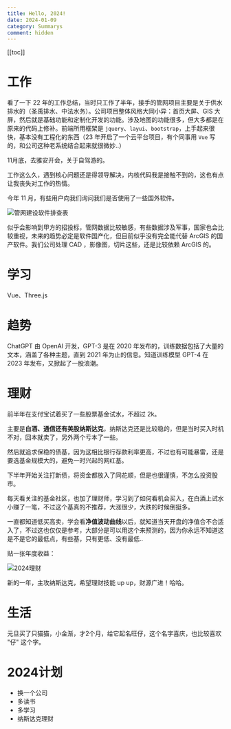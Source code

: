 ```yaml
---
title: Hello, 2024!
date: 2024-01-09
category: Summarys
comment: hidden
---
```


[[toc]]

# 工作

看了一下 22 年的工作总结，当时只工作了半年，接手的管网项目主要是关于供水排水的（圣禹排水、中法水务）。公司项目整体风格大同小异：首页大屏、GIS 大屏，然后就是基础功能和定制化开发的功能。涉及地图的功能很多，但大多都是在原来的代码上修补。前端所用框架是 `jquery`、`layui`、`bootstrap`，上手起来很快，基本没有工程化的东西（23 年开启了一个云平台项目，有个同事用 `Vue` 写的，和公司这种老系统结合起来就很微妙..）

11月底，去雅安开会，关于自驾游的。

工作这么久，遇到核心问题还是得领导解决，内核代码我是接触不到的，这也有点让我丧失对工作的热情。

今年 11 月，有些用户向我们询问我们是否使用了一些国外软件。

<Image zoom="0.5" src="../../public/2024/管网建设软件排查表.png">管网建设软件排查表</Image>

似乎会影响到甲方的招投标，管网数据比较敏感，有些数据涉及军事，国家也会比较重视，未来的趋势必定是软件国产化，但目前似乎没有完全能代替 ArcGIS 的国产软件。我们公司处理 CAD ，影像图，切片这些，还是比较依赖 ArcGIS 的。

# 学习

Vue、Three.js

# 趋势

ChatGPT 由 OpenAI 开发，GPT-3 是在 2020 年发布的，训练数据包括了大量的文本，涵盖了各种主题，直到 2021 年为止的信息。知道训练模型 GPT-4 在 2023 年发布，又掀起了一股浪潮。


# 理财

前半年在支付宝试着买了一些股票基金试水，不超过 2k。

主要是**白酒、通信还有美股纳斯达克**，纳斯达克还是比较稳的，但是当时买入时机不对，回本就卖了，另外两个亏本了一些。

然后就追求保稳的债基，因为这相比银行存款利率更高，不过也有可能暴雷，还是要选基金规模大的，避免一时兴起的网红基。

下半年开始关注打新债，将资金都放入了同花顺，但是也很谨慎，不怎么投资股市。

每天看关注的基金社区，也加了理财师，学习到了如何看机会买入，在白酒上试水小赚了一笔，不过这个基真的不推荐，大涨很少，大跌的时候倒挺多。

一直都知道低买高卖，学会看**净值波动曲线**以后，就知道当天开盘的净值合不合适入了，不过这也仅仅是参考，大部分是可以用这个来预测的，因为你永远不知道这是不是它的最低点，有些基，只有更低、没有最低..

贴一张年度收益：

<Image zoom="0.5" src="../../public/2024/同花顺2024.png">2024理财</Image>

新的一年，主攻纳斯达克，希望理财技能 up up，财源广进！哈哈。

# 生活

元旦买了只猫猫，小金渐，才2个月，给它起名旺仔，这个名字喜庆，也比较喜欢 "仔" 这个字。


# 2024计划

- 换一个公司
- 多读书
- 多学习
- 纳斯达克理财

